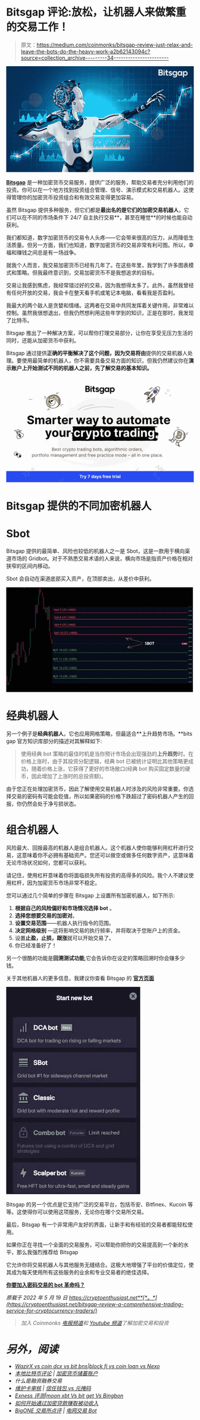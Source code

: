 # Bitsgap 评论:放松，让机器人来做繁重的交易工作！

> 原文：<https://medium.com/coinmonks/bitsgap-review-just-relax-and-leave-the-bots-do-the-heavy-work-a2b62143094c?source=collection_archive---------34----------------------->

![](img/08eec92ae2373d0b3e7c72b800e14968.png)

[**Bitsgap**](https://bitsgap.com/?ref=7c420c38) 是一种加密货币交易服务，提供广泛的服务，帮助交易者充分利用他们的投资。你可以在一个地方找到投资组合管理、信号、演示模式和交易机器人。这使得管理你的加密货币投资组合和有效交易变得更加容易。

虽然 Bitsgap 提供多种服务，但它们都是**最出名的是它们的加密交易机器人**，它们可以在不同的市场条件下 24/7 自主执行交易**，甚至在睡觉**的时候也能自动获利。

我们都知道，数字加密货币的交易令人头疼——它会带来很高的压力，从而降低生活质量。但另一方面，我们也知道，数字加密货币的交易非常有利可图。所以，幸福和赚钱之间总是有一场战争。

就我个人而言，我交易加密货币已经有几年了。在这些年里，我学到了许多图表模式和策略。但我最终意识到，交易加密货币不是我想追求的目标。

交易让我感到焦虑，我经常错过好的交易，因为我想得太多了。此外，虽然我曾经有任何开放的交易，我会卡在整天看手机或笔记本电脑，看看我是否盈利。

我最大的两个敌人是贪婪和情绪。这两者在交易中共同发挥着关键作用，非常难以控制。虽然我很想退出，但我仍然想利用这些年学到的知识，正是在那时，我发现了比特币。

Bitsgap 推出了一种解决方案，可以帮你打理交易部分，让你在享受无压力生活的同时，还能从加密货币中获利。

Bitsgap 通过提供**正确的平衡解决了这个问题，因为交易将由**提供的交易机器人处理。要使用最简单的机器人，你不需要具备交易方面的知识，但我仍然建议你在**演示账户上开始测试不同的机器人之前，先了解交易的基本知识。**

![](img/f8e359a593f533dfa268e6c860153fa1.png)

# Bitsgap 提供的不同加密机器人

# Sbot

Bitsgap 提供的最简单、风险也较低的机器人之一是 Sbot，这是一款用于横向渠道市场的 Gridbot。对于不熟悉交易术语的人来说，横向市场是指资产价格在相对狭窄的区间内移动。

Sbot 会自动在渠道底部买入资产，在顶部卖出，从差价中获利。

![](img/907af5486ba7f5b23d84e506ce5ddbe1.png)

# 经典机器人

另一个例子是**经典机器人**，它也应用网格策略，但最适合**上升趋势市场。**bits gap 官方知识库部分的描述对其解释如下:

> 使用经典 bot 策略的最佳时机是当你预计市场会出现强劲的**上升趋势**时。在价格上涨时，由于其投资分配逻辑，经典 bot 已被统计证明比其他策略更成功，随着价格上涨，它获得了更好的市场敞口(经典 bot 购买固定数量的硬币，因此增加了上涨时的总投资额)。

由于您正在处理加密货币，因此了解使用交易机器人时涉及的风险非常重要。你选择交易的密码有可能会贬值，所以如果密码的价格下跌超过了密码机器人产生的回报，你仍然会处于净亏损状态。

# 组合机器人

风险最大、回报最高的机器人是组合机器人。这个机器人使你能够利用杠杆进行交易，这意味着你不必拥有基础资产。您还可以做空或做多任何数字资产，这意味着无论市场状况如何，您都可以获利。

请记住，使用杠杆意味着你将面临损失所有投资的高得多的风险。我个人不建议使用杠杆，因为加密货币市场非常不稳定。

您可以通过几个简单的步骤在 Bitsgap 上设置所有加密机器人，如下所示:

1.  **根据自己的风险偏好和市场情况选择 bot** 。
2.  **选择您想要交易的加密对**。
3.  **设置交易范围**——机器人执行指令的范围。
4.  **决定网格级别** —这将影响交易的执行频率，并将取决于您账户上的资金。
5.  设置**止盈，止损，跟涨**就可以开始交易了。
6.  你已经准备好了！

另一个很酷的功能是**回溯测试功能**,它会告诉你在设定的策略回溯时你会赚多少钱。

关于其他机器人的更多信息，我建议你查看 Bitsgap 的 [**官方页面**](https://helpdesk.bitsgap.com/en/collections/2142603-bots)

![](img/31016bc40b69955fdd23ad67f0452dd0.png)

Bitsgap 的另一个优点是它支持广泛的交易平台，包括币安、Bitfinex、Kucoin 等等。这使得你可以使用这项服务，无论你在哪个交易所交易。

最后，Bitsgap 有一个非常用户友好的界面，让新手和有经验的交易者都能轻松使用。

如果你正在寻找一个全面的交易服务，可以帮助你把你的交易提高到一个新的水平，那么我强烈推荐给 Bitsgap

它允许你将交易机器人与其他服务无缝结合。这极大地增强了平台的价值定位，使其成为每天使用所有这些服务的业余和专业交易者的绝佳选择。

[**你要加入密码交易的 bot 革命吗？**](https://bitsgap.com/?ref=7c420c38)

*原载于 2022 年 5 月 19 日 https://cryptoenthusiast.net**[*。*](https://cryptoenthusiast.net/bitsgap-review-a-comprehensive-trading-service-for-cryptocurrency-traders/)*

> *加入 Coinmonks [电报频道](https://t.me/coincodecap)和 [Youtube 频道](https://www.youtube.com/c/coinmonks/videos)了解加密交易和投资*

# *另外，阅读*

*   *[WazirX vs coin dcx vs bit bns](/coinmonks/wazirx-vs-coindcx-vs-bitbns-149f4f19a2f1)|[block fi vs coin loan vs Nexo](/coinmonks/blockfi-vs-coinloan-vs-nexo-cb624635230d)*
*   *[本地比特币评论](/coinmonks/localbitcoins-review-6cc001c6ed56) | [加密货币储蓄账户](https://coincodecap.com/cryptocurrency-savings-accounts)*
*   *什么是融资融券交易*
*   *[维护卡审核](https://coincodecap.com/uphold-card-review) | [信任钱包 vs 元掩码](https://coincodecap.com/trust-wallet-vs-metamask)*
*   *[Exness 评测](https://coincodecap.com/exness-review)|[moon xbt Vs bit get Vs Bingbon](https://coincodecap.com/bingbon-vs-bitget-vs-moonxbt)*
*   *[如何开始通过加密贷款赚取被动收入](https://coincodecap.com/passive-income-crypto-lending)*
*   *[BigONE 交易所点评](/coinmonks/bigone-exchange-review-64705d85a1d4) | [电网交易 Bot](https://coincodecap.com/grid-trading)*